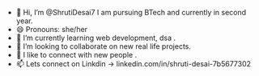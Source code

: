 - 👋 Hi, I’m @ShrutiDesai7
   I am pursuing BTech and currently in second year.
- 😄 Pronouns: she/her
- 🌱 I’m currently learning web development, dsa .
- 💞️ I’m looking to collaborate on new real life projects.
- 👀 I like to connect with new people .
- 📫 Lets connect on Linkdin -> linkedin.com/in/shruti-desai-7b5677302



<!---
ShrutiDesai7/ShrutiDesai7 is a ✨ special ✨ repository because its `README.md` (this file) appears on your GitHub profile.
You can click the Preview link to take a look at your changes.
--->
